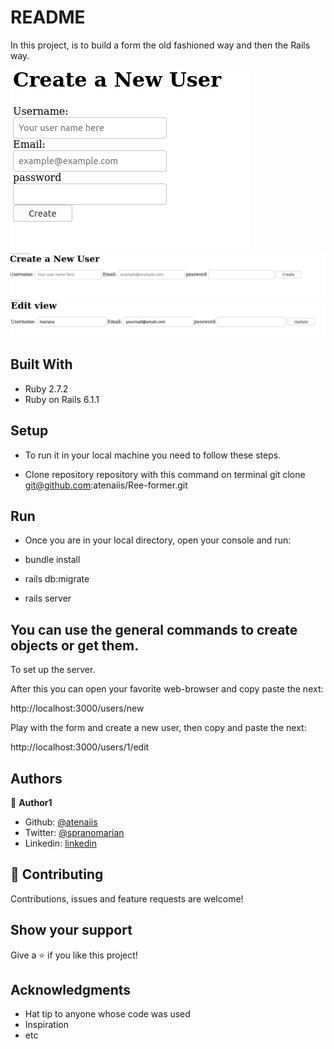 # README

In this project, is to build a form the old fashioned way and then the Rails way.

![screenshot](./app/assets/images/user.png)
![screenshot](./app/assets/images/new.png)
![screenshot](./app/assets/images/edit.png)

## Built With

* Ruby 2.7.2
* Ruby on Rails 6.1.1


## Setup

- To run it in your local machine you need to follow these steps.

 - Clone repository repository with this command on terminal
  git clone git@github.com:atenaiis/Ree-former.git

## Run
 - Once you are in your local directory, open your console and run:

 - bundle install

 - rails db:migrate

 - rails server

## You can use the general commands to create objects or get them.

To set up the server.

After this you can open your favorite web-browser and copy paste the next:

http://localhost:3000/users/new

Play with the form and create a new user, then copy and paste the next:

http://localhost:3000/users/1/edit



## Authors


👤 **Author1**

- Github: [@atenaiis](https://github.com/atenaiis)
- Twitter: [@spranomarian](https://twitter.com/SopranoMarian)
- Linkedin: [linkedin](https://www.linkedin.com/in/mariana-atenai-campos-garcia-a30791143/)

## 🤝 Contributing

Contributions, issues and feature requests are welcome!


## Show your support

Give a ⭐️ if you like this project!

## Acknowledgments

- Hat tip to anyone whose code was used
- Inspiration
- etc